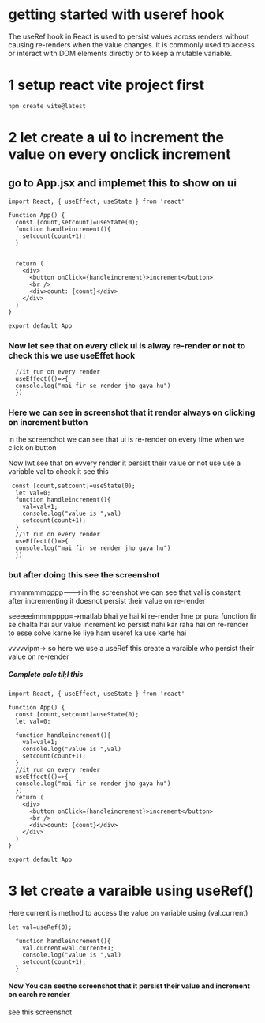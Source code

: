 # getting started with useref hook 
The useRef hook in React is used to persist values across renders without causing re-renders when the value changes. It is commonly used to access or interact with DOM elements directly or to keep a mutable variable.
# 1 setup react vite project first 
```
npm create vite@latest
```
# 2 let create a ui to increment the value on every onclick increment 
## go to App.jsx and implemet this to show on ui 
```
import React, { useEffect, useState } from 'react'

function App() {
  const [count,setcount]=useState(0);
  function handleincrement(){
    setcount(count+1);
  }
 

  return (
    <div>
      <button onClick={handleincrement}>increment</button>
      <br />
      <div>count: {count}</div>
    </div>
  )
}

export default App

```
### Now let see that on every click ui is alway re-render or not to check this we use useEffet hook
```
  //it run on every render 
  useEffect(()=>{
  console.log("mai fir se render jho gaya hu")
  })
```

### Here we can see in screenshot that it render always on clicking on increment button 

in the screenchot we can see that ui is re-render on every time when we click on button 

Now lwt see that on evvery render it persist their value or not use use a variable val to check it see this 
```
 const [count,setcount]=useState(0);
  let val=0;
  function handleincrement(){
    val=val+1;
    console.log("value is ",val)
    setcount(count+1);
  }
  //it run on every render 
  useEffect(()=>{
  console.log("mai fir se render jho gaya hu")
  })
```

### but after doing this see the screenshot 
immmmmmpppp--->in the screenshot we can see that val is constant after incrementing it doesnot persist their value on re-render 

seeeeeimmmpppp=->matlab bhai ye hai ki re-render hne pr pura function fir se chalta hai aur value increment ko persist nahi kar raha hai on re-render to esse solve karne ke liye ham useref ka use karte hai 

vvvvvipm->   so here we use a useRef this create a varaible who persist their value on re-render 
##### Complete cole til;l this 
```
import React, { useEffect, useState } from 'react'

function App() {
  const [count,setcount]=useState(0);
  let val=0;
  
  function handleincrement(){
    val=val+1;
    console.log("value is ",val)
    setcount(count+1);
  }
  //it run on every render 
  useEffect(()=>{
  console.log("mai fir se render jho gaya hu")
  })
  return (
    <div>
      <button onClick={handleincrement}>increment</button>
      <br />
      <div>count: {count}</div>
    </div>
  )
}

export default App

```

# 3 let create a  varaible using useRef()

Here current is method to access the value on variable using (val.current)

```
let val=useRef(0);

  function handleincrement(){
    val.current=val.current+1;
    console.log("value is ",val)
    setcount(count+1);
  }
```
#### Now You can seethe screenshot that it persist their value and increment on earch re render 
see this screenshot


